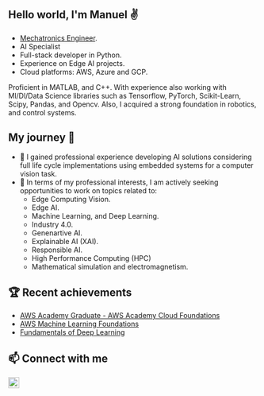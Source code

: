 ## Hello world, I'm Manuel ✌️

- [Mechatronics Engineer](https://drive.google.com/file/d/1IRRyN_yXTJQB0wSWVpcmiDlag6R4Wncv/view).
- AI Specialist
- Full-stack developer in Python. 
- Experience on Edge AI projects.
- Cloud platforms: AWS, Azure and GCP.

Proficient in MATLAB, and C++. With experience also working with Ml/Dl/Data Science libraries such as Tensorflow, PyTorch, Scikit-Learn, Scipy, Pandas, and Opencv. Also, I acquired a strong foundation in robotics, and control systems.  

## My journey 🚀 

- 🦿 I gained professional experience developing AI solutions considering full life cycle implementations using embedded systems for a computer vision task.
- 🔭 In terms of my professional interests, I am actively seeking opportunities to work on topics related to: 
    - Edge Computing Vision.
    - Edge AI.
    - Machine Learning, and Deep Learning.
    - Industry 4.0.
    - Genenartive AI.
    - Explainable AI (XAI).
    - Responsible AI.
    - High Performance Computing (HPC) 
    - Mathematical simulation and electromagnetism.     


## 🏆 Recent achievements 

- [AWS Academy Graduate - AWS Academy Cloud Foundations](https://www.credly.com/badges/60d5bfb3-1f06-40da-99db-67c4576897a1)
- [AWS Machine Learning Foundations](https://graduation.udacity.com/api/graduation/certificate/LYDKQRNL/download)
- [Fundamentals of Deep Learning](https://courses.nvidia.com/certificates/2cd6b4fdf9d04ada915c01d07dc7a4c0/)


## 📫 Connect with me

[<img align="left" alt="codeSTACKr | LinkedIn" width="22px" src="https://cdn.jsdelivr.net/npm/simple-icons@v3/icons/linkedin.svg" />](https://www.linkedin.com/in/mhenaora)


